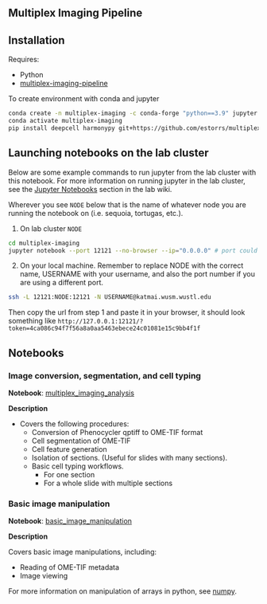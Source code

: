 ## Multiplex Imaging Pipeline

## Installation

Requires:
- Python
- [multiplex-imaging-pipeline](https://github.com/estorrs/multiplex-imaging-pipeline)

To create environment with conda and jupyter
```bash
conda create -n multiplex-imaging -c conda-forge "python==3.9" jupyter jupyter_contrib_nbextensions -y
conda activate multiplex-imaging
pip install deepcell harmonypy git+https://github.com/estorrs/multiplex-imaging-pipeline.git
```

## Launching notebooks on the lab cluster

Below are some example commands to run jupyter from the lab cluster with this notebook. For more information on running jupyter in the lab cluster, see the [Jupyter Notebooks]() section in the lab wiki.

Wherever you see `NODE` below that is the name of whatever node you are running the notebook on (i.e. sequoia, tortugas, etc.).

1. On lab cluster `NODE`
```bash
cd multiplex-imaging
jupyter notebook --port 12121 --no-browser --ip="0.0.0.0" # port could be any number, using 12121 here
```

2. On your local machine. Remember to replace NODE with the correct name, USERNAME with your username, and also the port number if you are using a different port.
```bash
ssh -L 12121:NODE:12121 -N USERNAME@katmai.wusm.wustl.edu
```

Then copy the url from step 1 and paste it in your browser, it should look something like `http://127.0.0.1:12121/?token=4ca086c94f7f56a8a0aa5463ebece24c01081e15c9bb4f1f`

## Notebooks

### Image conversion, segmentation, and cell typing

**Notebook**: [multiplex_imaging_analysis](https://github.com/estorrs/ding-lab-spatial/blob/main/multiplex_imaging/multiplex_imaging_analysis.ipynb)

**Description**

- Covers the following procedures:
  + Conversion of Phenocycler qptiff to OME-TIF format
  + Cell segmentation of OME-TIF
  + Cell feature generation
  + Isolation of sections. (Useful for slides with many sections).
  + Basic cell typing workflows.
    - For one section
    - For a whole slide with multiple sections
   

### Basic image manipulation

**Notebook**: [basic_image_manipulation](https://github.com/estorrs/ding-lab-spatial/blob/main/multiplex_imaging/basic_image_manipulation.ipynb)

**Description**

Covers basic image manipulations, including:
- Reading of OME-TIF metadata
- Image viewing

For more information on manipulation of arrays in python, see [numpy](https://numpy.org/).



